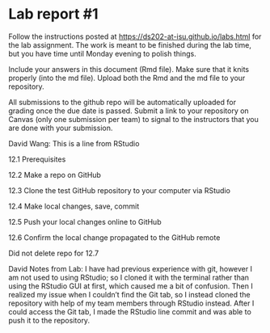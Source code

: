 
<!-- README.md is generated from README.Rmd. Please edit the README.Rmd file -->

# Lab report \#1

Follow the instructions posted at
<https://ds202-at-isu.github.io/labs.html> for the lab assignment. The
work is meant to be finished during the lab time, but you have time
until Monday evening to polish things.

Include your answers in this document (Rmd file). Make sure that it
knits properly (into the md file). Upload both the Rmd and the md file
to your repository.

All submissions to the github repo will be automatically uploaded for
grading once the due date is passed. Submit a link to your repository on
Canvas (only one submission per team) to signal to the instructors that
you are done with your submission.

David Wang: This is a line from RStudio

12.1 Prerequisites

12.2 Make a repo on GitHub

12.3 Clone the test GitHub repository to your computer via RStudio

12.4 Make local changes, save, commit

12.5 Push your local changes online to GitHub

12.6 Confirm the local change propagated to the GitHub remote

Did not delete repo for 12.7

David Notes from Lab: I have had previous experience with git, however I
am not used to using RStudio; so I cloned it with the terminal rather
than using the RStudio GUI at first, which caused me a bit of confusion.
Then I realized my issue when I couldn’t find the Git tab, so I instead
cloned the repository with help of my team members through RStudio
instead. After I could access the Git tab, I made the RStudio line
commit and was able to push it to the repository.
